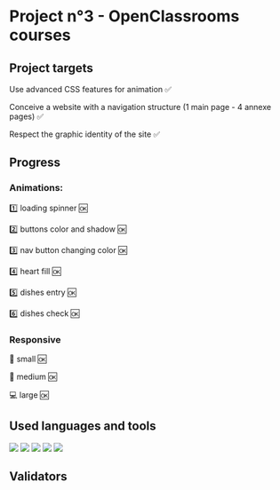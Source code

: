 # Project n°3 - OpenClassrooms courses

## Project targets

Use advanced CSS features for animation :white_check_mark: 

Conceive a website with a navigation structure (1 main page - 4 annexe pages) :white_check_mark: 

Respect the graphic identity of the site :white_check_mark: 
## Progress
### Animations:

:one: loading spinner :ok: 

:two: buttons color and shadow :ok: 

:three: nav button changing color :ok: 

:four: heart fill :ok: 

:five: dishes entry :ok: 

:six: dishes check :ok: 

### Responsive
:iphone: small :ok: 

:iphone: medium :ok: 

:computer: large :ok: 

## Used languages and tools
<img src="https://img.shields.io/badge/css3%20-%231572B6.svg?&style=for-the-badge&logo=css3&logoColor=white"/>
<img src="https://img.shields.io/badge/html5%20-%23E34F26.svg?&style=for-the-badge&logo=html5&logoColor=white"/>
<img src="https://img.shields.io/badge/git%20-%23F05033.svg?&style=for-the-badge&logo=git&logoColor=white"/>
<img src="https://img.shields.io/badge/github%20-%23121011.svg?&style=for-the-badge&logo=github&logoColor=white"/>
<img src="https://img.shields.io/badge/SASS%20-hotpink.svg?&style=for-the-badge&logo=SASS&logoColor=white"/>



## Validators


